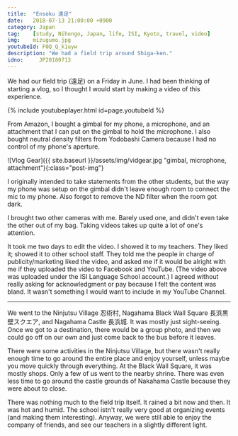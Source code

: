 ```yaml
---
title:  "Ensoku 遠足"
date:   2018-07-13 21:00:00 +0900
category: Japan
tag:    [study, Nihongo, Japan, life, ISI, Kyoto, travel, video]
img:	mizugumo.jpg
youtubeId: F0Q_Q_k1uyw
description: "We had a field trip around Shiga-ken."
idno:     JP20180713
---
```


We had our field trip (遠足) on a Friday in June. I had been thinking of starting a vlog, so I thought I would start by making a video of this experience.

{% include youtubeplayer.html id=page.youtubeId %}
<!--more-->
From Amazon, I bought a gimbal for my phone, a microphone, and an attachment that I can put on the gimbal to hold the microphone. I also bought neutral density filters from Yodobashi Camera because I had no control of my phone's aperture.

![Vlog Gear]({{ site.baseurl }}/assets/img/vidgear.jpg "gimbal, microphone, attachment"){:class="post-img"}

I originally intended to take statements from the other students, but the way my phone was setup on the gimbal didn't leave enough room to connect the mic to my phone. Also forgot to remove the ND filter when the room got dark.

I brought two other cameras with me. Barely used one, and didn't even take the other out of my bag. Taking videos takes up quite a lot of one's attention.

It took me two days to edit the video. I showed it to my teachers. They liked it; showed it to other school staff. They told me the people in charge of publicity/marketing liked the video, and asked me if it would be alright with me if they uploaded the video to Facebook and YouTube. (The video above was uploaded under the ISI Language School account.) I agreed without really asking for acknowledgment or pay because I felt the content was bland. It wasn't something I would want to include in my YouTube Channel.

----

We went to the Ninjutsu Village 忍術村, Nagahama Black Wall Square 長浜黒壁スクエア, and Nagahama Castle 長浜城. It was mostly just sight-seeing. Once we got to a destination, there would be a group photo, and then we could go off on our own and just come back to the bus before it leaves.

There were some activities in the Ninjutsu Village, but there wasn't really enough time to go around the entire place and enjoy yourself, unless maybe you move quickly through everything. At the Black Wall Square, it was mostly shops. Only a few of us went to the nearby shrine. There was even less time to go around the castle grounds of Nakahama Castle because they were about to close.

There was nothing much to the field trip itself. It rained a bit now and then. It was hot and humid. The school istn't really very good at organizing events (and making them interesting). Anyway, we were still able to enjoy the company of friends, and see our teachers in a slightly different light.